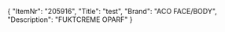 {
  "ItemNr": "205916",
  "Title": "test",
  "Brand": "ACO FACE/BODY",
  "Description": "FUKTCREME OPARF"
}